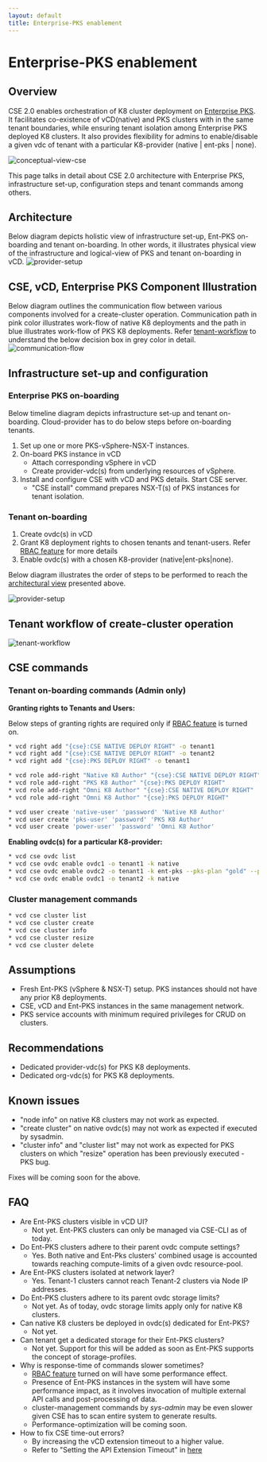 ```yaml
---
layout: default
title: Enterprise-PKS enablement
---
```


# Enterprise-PKS enablement
<a name="overview"></a>
## Overview
CSE 2.0 enables orchestration of K8 cluster deployment on [Enterprise PKS](https://cloud.vmware.com/vmware-enterprise-pks). 
It facilitates co-existence of vCD(native) and PKS clusters with in the same 
tenant boundaries, while ensuring tenant isolation among Enterprise PKS deployed K8 clusters.
It also provides flexibility for admins to enable/disable a given vdc of tenant with a 
particular K8-provider (native | ent-pks | none).

![conceptual-view-cse](img/ent-pks/01-conceptual.png)

This page talks in detail about CSE 2.0 architecture with Enterprise PKS, infrastructure set-up, 
configuration steps and tenant commands among others.

<a name="architecture"></a>
## Architecture
Below diagram depicts holistic view of infrastructure set-up, 
Ent-PKS on-boarding and tenant on-boarding. In other words, it illustrates physical 
view of the infrastructure and logical-view of PKS and tenant on-boarding in vCD. 
![provider-setup](img/ent-pks/03-provider-setup-1.png)

<a name="communication-view"></a>
## CSE, vCD, Enterprise PKS Component Illustration
Below diagram outlines the communication flow between various components involved 
for a create-cluster operation. Communication path in pink color illustrates 
work-flow of native K8 deployments and the path in blue illustrates work-flow of
PKS K8 deployments.
Refer [tenant-workflow](#tenant-workflow) to understand the below decision 
box in grey color in detail.
![communication-flow](img/ent-pks/02-communication-flow.png)

<a name="infra-view"></a>
## Infrastructure set-up and configuration 
### Enterprise PKS on-boarding 

Below timeline diagram depicts infrastructure set-up and tenant
 on-boarding. Cloud-provider has to do below steps before on-boarding tenants.
 1. Set up one or more PKS-vSphere-NSX-T instances.
 2. On-board PKS instance in vCD
    * Attach corresponding vSphere in vCD 
    * Create provider-vdc(s) from underlying resources of vSphere.
 3. Install and configure CSE with vCD and PKS details. Start CSE server.
    * "CSE install" command prepares NSX-T(s) of PKS instances for tenant isolation.
    
### Tenant on-boarding 
1. Create ovdc(s) in vCD
2. Grant K8 deployment rights to chosen tenants and tenant-users. Refer 
[RBAC feature](/RBAC.html) for more details
3. Enable ovdc(s) with a chosen K8-provider (native|ent-pks|none).

Below diagram illustrates the order of steps to be performed to reach the 
[architectural view](#architecture) presented above. 

![provider-setup](img/ent-pks/04-provider-setup-2.png)

<a name="tenant-workflow"></a>
## Tenant workflow of create-cluster operation
![tenant-workflow](img/ent-pks/05-tenant-flow.png)

<a name="cse-commands"></a>
## CSE commands
### Tenant on-boarding commands (Admin only)

**Granting rights to Tenants and Users:**

Below steps of granting rights are required only if [RBAC feature](/RBAC.html) is turned on.

```sh
* vcd right add "{cse}:CSE NATIVE DEPLOY RIGHT" -o tenant1
* vcd right add "{cse}:CSE NATIVE DEPLOY RIGHT" -o tenant2
* vcd right add "{cse}:PKS DEPLOY RIGHT" -o tenant1
```
```sh
* vcd role add-right "Native K8 Author" "{cse}:CSE NATIVE DEPLOY RIGHT"
* vcd role add-right "PKS K8 Author" "{cse}:PKS DEPLOY RIGHT"
* vcd role add-right "Omni K8 Author" "{cse}:CSE NATIVE DEPLOY RIGHT"
* vcd role add-right "Omni K8 Author" "{cse}:PKS DEPLOY RIGHT"
```
```sh
* vcd user create 'native-user' 'password' 'Native K8 Author'
* vcd user create 'pks-user' 'password' 'PKS K8 Author'
* vcd user create 'power-user' 'password' 'Omni K8 Author'
```

**Enabling ovdc(s) for a particular K8-provider:**

```sh
* vcd cse ovdc list
* vcd cse ovdc enable ovdc1 -o tenant1 -k native
* vcd cse ovdc enable ovdc2 -o tenant1 -k ent-pks --pks-plan "gold" --pks-cluster-domain "tenant1.com"
* vcd cse ovdc enable ovdc1 -o tenant2 -k native
```

### Cluster management commands
```sh
* vcd cse cluster list
* vcd cse cluster create
* vcd cse cluster info
* vcd cse cluster resize
* vcd cse cluster delete
```
<a name="assumptions"></a>
## Assumptions
* Fresh Ent-PKS (vSphere & NSX-T) setup. PKS instances should not have any prior K8 deployments.
* CSE, vCD and Ent-PKS instances in the same management network.
* PKS service accounts with minimum required privileges for CRUD on clusters.

<a name="recommendations"></a>
## Recommendations
* Dedicated provider-vdc(s) for PKS K8 deployments.
* Dedicated org-vdc(s) for PKS K8 deployments.

<a name="known-issues"></a>
## Known issues

* "node info" on native K8 clusters may not work as expected. 
* "create cluster" on native ovdc(s) may not work as expected if executed by sysadmin.
* "cluster info" and "cluster list" may not work as expected for PKS clusters 
on which "resize" operation has been previously executed - PKS bug.

Fixes will be coming soon for the above.

<a name="faq"></a>
## FAQ

* Are Ent-PKS clusters visible in vCD UI?
    * Not yet. Ent-PKS clusters can only be managed via CSE-CLI as of today.
* Do Ent-PKS clusters adhere to their parent ovdc compute settings?
    * Yes. Both native and Ent-Pks clusters' combined usage is accounted towards 
    reaching compute-limits of a given ovdc resource-pool.
* Are Ent-PKS clusters isolated at network layer?
    * Yes. Tenant-1 clusters cannot reach Tenant-2 clusters via Node IP addresses.
* Do Ent-PKS clusters adhere to its parent ovdc storage limits?
    * Not yet. As of today, ovdc storage limits apply only for native K8 clusters.
* Can native K8 clusters be deployed in ovdc(s) dedicated for Ent-PKS?
    * Not yet.
* Can tenant get a dedicated storage for their Ent-PKS clusters?
    * Not yet. Support for this will be added as soon as Ent-PKS supports the 
    concept of storage-profiles. 
* Why is response-time of commands slower sometimes?
    * [RBAC feature](/RBAC.html) turned on will have some performance effect.
    * Presence of Ent-PKS instances in the system will have some performance 
    impact, as it involves invocation of multiple external API calls 
    and post-processing of data.
    * cluster-management commands by *sys-admin* may be even slower given CSE 
    has to scan entire system to generate results.
    * Performance-optimization will be coming soon.
* How to fix CSE time-out errors?
    * By increasing the vCD extension timeout to a higher value.
    * Refer to "Setting the API Extension Timeout" in [here](/CSE_ADMIN.html)